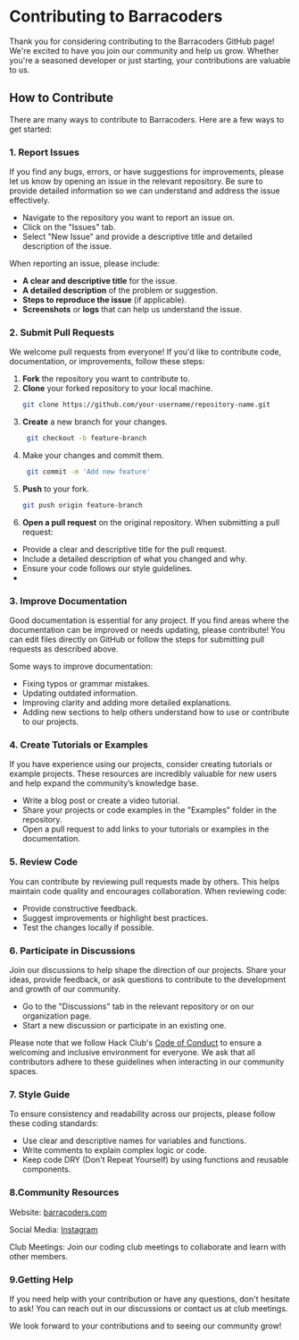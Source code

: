 # Contributing to Barracoders

Thank you for considering contributing to the Barracoders GitHub page! We're excited to have you join our community and help us grow. Whether you're a seasoned developer or just starting, your contributions are valuable to us.

## How to Contribute

There are many ways to contribute to Barracoders. Here are a few ways to get started:

### 1. Report Issues

If you find any bugs, errors, or have suggestions for improvements, please let us know by opening an issue in the relevant repository. Be sure to provide detailed information so we can understand and address the issue effectively.

- Navigate to the repository you want to report an issue on.
- Click on the "Issues" tab.
- Select "New Issue" and provide a descriptive title and detailed description of the issue.

When reporting an issue, please include:

- **A clear and descriptive title** for the issue.
- **A detailed description** of the problem or suggestion.
- **Steps to reproduce the issue** (if applicable).
- **Screenshots** or **logs** that can help us understand the issue.

### 2. Submit Pull Requests

We welcome pull requests from everyone! If you'd like to contribute code, documentation, or improvements, follow these steps:

1. **Fork** the repository you want to contribute to.
2. **Clone** your forked repository to your local machine.
   ```bash
   git clone https://github.com/your-username/repository-name.git
3. **Create** a new branch for your changes.
   ```bash
    git checkout -b feature-branch
4. Make your changes and commit them.
   ```bash
    git commit -m 'Add new feature'
5. **Push** to your fork.
    ```bash
    git push origin feature-branch

6. **Open a pull request** on the original repository.
When submitting a pull request:

- Provide a clear and descriptive title for the pull request.
- Include a detailed description of what you changed and why.
- Ensure your code follows our style guidelines.
- 
### 3. Improve Documentation
Good documentation is essential for any project. If you find areas where the documentation can be improved or needs updating, please contribute! You can edit files directly on GitHub or follow the steps for submitting pull requests as described above.

Some ways to improve documentation:

- Fixing typos or grammar mistakes.
- Updating outdated information.
- Improving clarity and adding more detailed explanations.
- Adding new sections to help others understand how to use or contribute to our projects.
  
### 4. Create Tutorials or Examples
If you have experience using our projects, consider creating tutorials or example projects. These resources are incredibly valuable for new users and help expand the community’s knowledge base.

- Write a blog post or create a video tutorial.
- Share your projects or code examples in the "Examples" folder in the repository.
- Open a pull request to add links to your tutorials or examples in the documentation.
  
### 5. Review Code
You can contribute by reviewing pull requests made by others. This helps maintain code quality and encourages collaboration. When reviewing code:

- Provide constructive feedback.
- Suggest improvements or highlight best practices.
- Test the changes locally if possible.
  
### 6. Participate in Discussions
Join our discussions to help shape the direction of our projects. Share your ideas, provide feedback, or ask questions to contribute to the development and growth of our community.

- Go to the "Discussions" tab in the relevant repository or on our organization page.
- Start a new discussion or participate in an existing one.
  
Please note that we follow Hack Club's [Code of Conduct](https://hackclub.com/conduct/) to ensure a welcoming and inclusive environment for everyone. We ask that all contributors adhere to these guidelines when interacting in our community spaces.

### 7. Style Guide
To ensure consistency and readability across our projects, please follow these coding standards:

- Use clear and descriptive names for variables and functions.
- Write comments to explain complex logic or code.
- Keep code DRY (Don't Repeat Yourself) by using functions and reusable components.
  
### 8.Community Resources
Website: [barracoders.com](https://barracoders.com)

Social Media: [Instagram](https://www.instagram.com/bhs_barracoders/)

Club Meetings: Join our coding club meetings to collaborate and learn with other members.

### 9.Getting Help
If you need help with your contribution or have any questions, don't hesitate to ask! You can reach out in our discussions or contact us at club meetings.

We look forward to your contributions and to seeing our community grow!
